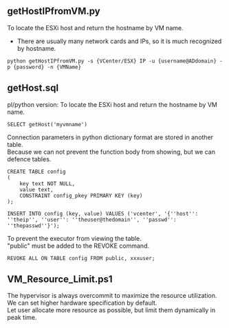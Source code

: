 ## getHostIPfromVM.py
To locate the ESXi host and return the hostname by VM name.
* There are usually many network cards and IPs, so it is much recognized by hostname. 
```
python getHostIPfromVM.py -s {VCenter/ESX} IP -u {username@ADdomain} -p {password} -n {VMName}
```

## getHost.sql
pl/python version: To locate the ESXi host and return the hostname by VM name.
```
SELECT getHost('myvmname')
```

Connection parameters in python dictionary format are stored in another table. <br/>
Because we can not prevent the function body from showing, but we can defence tables.
```
CREATE TABLE config
(
    key text NOT NULL,
    value text,
    CONSTRAINT config_pkey PRIMARY KEY (key)
);

INSERT INTO config (key, value) VALUES ('vcenter', '{''host'': ''theip'', ''user'': ''theuser@thedomain'', ''passwd'': ''thepasswd''}');
```

To prevent the executor from viewing the table. <br/>
"public" must be added to the REVOKE command.
```
REVOKE ALL ON TABLE config FROM public, xxxuser;
```

## VM_Resource_Limit.ps1
The hypervisor is always overcommit to maximize the resource utilization. <br/>
We can set higher hardware specification by default. <br/>
Let user allocate more resource as possible, but limit them dynamically in peak time.
